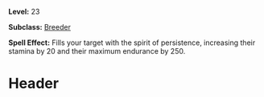 <!-- TITLE: Spell: Encouraging Bravery -->
<!-- SUBTITLE:  -->

**Level:** 23

**Subclass:** [Breeder](breeder)

**Spell Effect:** Fills your target with the spirit of persistence, increasing their stamina by 20 and their maximum endurance by 250.

# Header